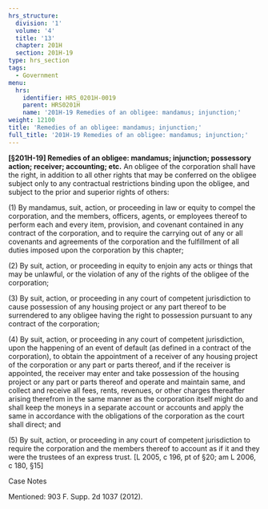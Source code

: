 ```yaml
---
hrs_structure:
  division: '1'
  volume: '4'
  title: '13'
  chapter: 201H
  section: 201H-19
type: hrs_section
tags:
  - Government
menu:
  hrs:
    identifier: HRS_0201H-0019
    parent: HRS0201H
    name: '201H-19 Remedies of an obligee: mandamus; injunction;'
weight: 12100
title: 'Remedies of an obligee: mandamus; injunction;'
full_title: '201H-19 Remedies of an obligee: mandamus; injunction;'
---
```

**[§201H-19] Remedies of an obligee: mandamus; injunction; possessory action; receiver; accounting; etc.** An obligee of the corporation shall have the right, in addition to all other rights that may be conferred on the obligee subject only to any contractual restrictions binding upon the obligee, and subject to the prior and superior rights of others:

(1) By mandamus, suit, action, or proceeding in law or equity to compel the corporation, and the members, officers, agents, or employees thereof to perform each and every item, provision, and covenant contained in any contract of the corporation, and to require the carrying out of any or all covenants and agreements of the corporation and the fulfillment of all duties imposed upon the corporation by this chapter;

(2) By suit, action, or proceeding in equity to enjoin any acts or things that may be unlawful, or the violation of any of the rights of the obligee of the corporation;

(3) By suit, action, or proceeding in any court of competent jurisdiction to cause possession of any housing project or any part thereof to be surrendered to any obligee having the right to possession pursuant to any contract of the corporation;

(4) By suit, action, or proceeding in any court of competent jurisdiction, upon the happening of an event of default (as defined in a contract of the corporation), to obtain the appointment of a receiver of any housing project of the corporation or any part or parts thereof, and if the receiver is appointed, the receiver may enter and take possession of the housing project or any part or parts thereof and operate and maintain same, and collect and receive all fees, rents, revenues, or other charges thereafter arising therefrom in the same manner as the corporation itself might do and shall keep the moneys in a separate account or accounts and apply the same in accordance with the obligations of the corporation as the court shall direct; and

(5) By suit, action, or proceeding in any court of competent jurisdiction to require the corporation and the members thereof to account as if it and they were the trustees of an express trust. [L 2005, c 196, pt of §20; am L 2006, c 180, §15]

Case Notes

Mentioned: 903 F. Supp. 2d 1037 (2012).